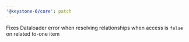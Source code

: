 ```yaml
---
'@keystone-6/core': patch
---
```


Fixes Dataloader error when resolving relationships when access is `false` on related to-one item
